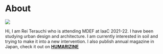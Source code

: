 # About

![](../images/aboutT/rei.jpg)

Hi, I am Rei Terauchi who is attending MDEF at IaaC 2021-22. I have been studying urban design and architecture. I am currently interested in soil and trying to make it into a new intervention. I also publish annual magazine in Japan, check it out on  **[HUMARIZINE](https://humarizine.com/)**




